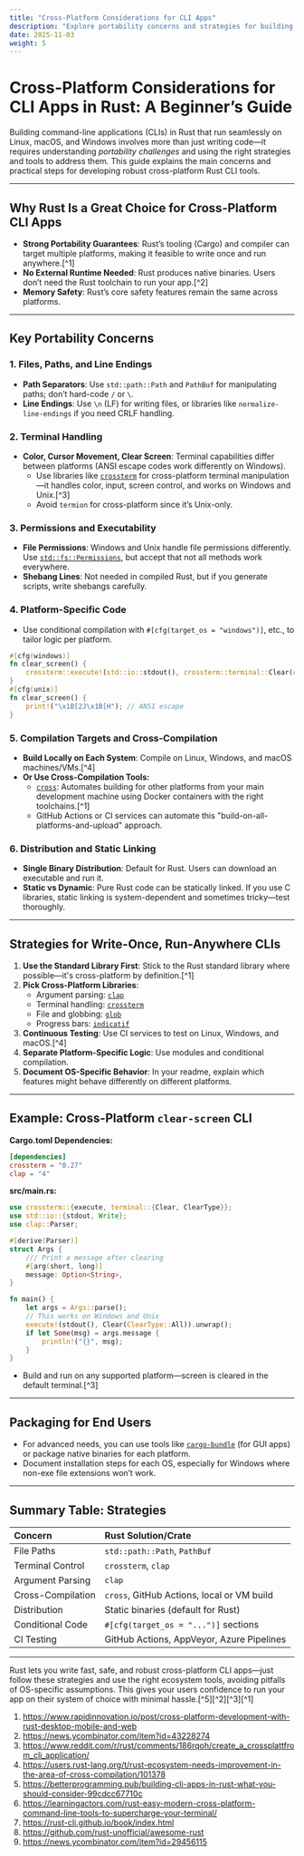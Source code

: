 ```yaml
---
title: "Cross-Platform Considerations for CLI Apps"
description: "Explore portability concerns and strategies for building cross-platform command-line applications in Rust."
date: 2025-11-03
weight: 5
---
```


# Cross-Platform Considerations for CLI Apps in Rust: A Beginner’s Guide

Building command-line applications (CLIs) in Rust that run seamlessly on Linux, macOS, and Windows involves more than just writing code—it requires understanding *portability challenges* and using the right strategies and tools to address them. This guide explains the main concerns and practical steps for developing robust cross-platform Rust CLI tools.

***

## Why Rust Is a Great Choice for Cross-Platform CLI Apps

- **Strong Portability Guarantees**: Rust’s tooling (Cargo) and compiler can target multiple platforms, making it feasible to write once and run anywhere.[^1]
- **No External Runtime Needed**: Rust produces native binaries. Users don’t need the Rust toolchain to run your app.[^2]
- **Memory Safety**: Rust’s core safety features remain the same across platforms.

***

## Key Portability Concerns

### 1. Files, Paths, and Line Endings

- **Path Separators**: Use `std::path::Path` and `PathBuf` for manipulating paths; don’t hard-code `/` or `\`.
- **Line Endings**: Use `\n` (LF) for writing files, or libraries like `normalize-line-endings` if you need CRLF handling.


### 2. Terminal Handling

- **Color, Cursor Movement, Clear Screen**: Terminal capabilities differ between platforms (ANSI escape codes work differently on Windows).
    - Use libraries like [`crossterm`](https://crates.io/crates/crossterm) for cross-platform terminal manipulation—it handles color, input, screen control, and works on Windows and Unix.[^3]
    - Avoid `termion` for cross-platform since it’s Unix-only.


### 3. Permissions and Executability

- **File Permissions**: Windows and Unix handle file permissions differently. Use [`std::fs::Permissions`](https://doc.rust-lang.org/std/fs/struct.Permissions.html), but accept that not all methods work everywhere.
- **Shebang Lines**: Not needed in compiled Rust, but if you generate scripts, write shebangs carefully.


### 4. Platform-Specific Code

- Use conditional compilation with `#[cfg(target_os = "windows")]`, etc., to tailor logic per platform.

```rust
#[cfg(windows)]
fn clear_screen() {
    crossterm::execute!(std::io::stdout(), crossterm::terminal::Clear(crossterm::terminal::ClearType::All)).unwrap();
}
#[cfg(unix)]
fn clear_screen() {
    print!("\x1B[2J\x1B[H"); // ANSI escape
}
```


### 5. Compilation Targets and Cross-Compilation

- **Build Locally on Each System**: Compile on Linux, Windows, and macOS machines/VMs.[^4]
- **Or Use Cross-Compilation Tools:**
    - [`cross`](https://crates.io/crates/cross): Automates building for other platforms from your main development machine using Docker containers with the right toolchains.[^1]
    - GitHub Actions or CI services can automate this "build-on-all-platforms-and-upload" approach.


### 6. Distribution and Static Linking

- **Single Binary Distribution**: Default for Rust. Users can download an executable and run it.
- **Static vs Dynamic**: Pure Rust code can be statically linked. If you use C libraries, static linking is system-dependent and sometimes tricky—test thoroughly.

***

## Strategies for Write-Once, Run-Anywhere CLIs

1. **Use the Standard Library First**: Stick to the Rust standard library where possible—it's cross-platform by definition.[^1]
2. **Pick Cross-Platform Libraries**:
    - Argument parsing: [`clap`](https://crates.io/crates/clap)
    - Terminal handling: [`crossterm`](https://crates.io/crates/crossterm)
    - File and globbing: [`glob`](https://crates.io/crates/glob)
    - Progress bars: [`indicatif`](https://crates.io/crates/indicatif)
3. **Continuous Testing**: Use CI services to test on Linux, Windows, and macOS.[^4]
4. **Separate Platform-Specific Logic**: Use modules and conditional compilation.
5. **Document OS-Specific Behavior**: In your readme, explain which features might behave differently on different platforms.

***

## Example: Cross-Platform `clear-screen` CLI

**Cargo.toml Dependencies:**

```toml
[dependencies]
crossterm = "0.27"
clap = "4"
```

**src/main.rs:**

```rust
use crossterm::{execute, terminal::{Clear, ClearType}};
use std::io::{stdout, Write};
use clap::Parser;

#[derive(Parser)]
struct Args {
    /// Print a message after clearing
    #[arg(short, long)]
    message: Option<String>,
}

fn main() {
    let args = Args::parse();
    // This works on Windows and Unix
    execute!(stdout(), Clear(ClearType::All)).unwrap();
    if let Some(msg) = args.message {
        println!("{}", msg);
    }
}
```

- Build and run on any supported platform—screen is cleared in the default terminal.[^3]

***

## Packaging for End Users

- For advanced needs, you can use tools like [`cargo-bundle`](https://github.com/burtonageo/cargo-bundle) (for GUI apps) or package native binaries for each platform.
- Document installation steps for each OS, especially for Windows where non-exe file extensions won’t work.

***

## Summary Table: Strategies

| Concern | Rust Solution/Crate |
| :-- | :-- |
| File Paths | `std::path::Path`, `PathBuf` |
| Terminal Control | `crossterm`, `clap` |
| Argument Parsing | `clap` |
| Cross-Compilation | `cross`, GitHub Actions, local or VM build |
| Distribution | Static binaries (default for Rust) |
| Conditional Code | `#[cfg(target_os = "...")]` sections |
| CI Testing | GitHub Actions, AppVeyor, Azure Pipelines |


***

Rust lets you write fast, safe, and robust cross-platform CLI apps—just follow these strategies and use the right ecosystem tools, avoiding pitfalls of OS-specific assumptions. This gives your users confidence to run your app on their system of choice with minimal hassle.[^5][^2][^3][^1]

1. https://www.rapidinnovation.io/post/cross-platform-development-with-rust-desktop-mobile-and-web
2. https://news.ycombinator.com/item?id=43228274
3. https://www.reddit.com/r/rust/comments/186rqoh/create_a_crossplattfrom_cli_application/
4. https://users.rust-lang.org/t/rust-ecosystem-needs-improvement-in-the-area-of-cross-compilation/101378
5. https://betterprogramming.pub/building-cli-apps-in-rust-what-you-should-consider-99cdcc67710c
6. https://learningactors.com/rust-easy-modern-cross-platform-command-line-tools-to-supercharge-your-terminal/
7. https://rust-cli.github.io/book/index.html
8. https://github.com/rust-unofficial/awesome-rust
9. https://news.ycombinator.com/item?id=29456115
